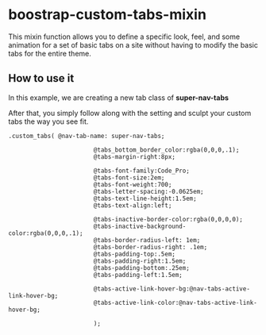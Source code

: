 # boostrap-custom-tabs-mixin
This mixin function allows you to define a specific look, feel, and some animation for a set of basic tabs on a site without having to modify the basic tabs for the entire theme.

## How to use it
In this example, we are creating a new tab class of **super-nav-tabs**

After that, you simply follow along with the setting and sculpt your custom tabs the way you see fit.

	.custom_tabs( @nav-tab-name: super-nav-tabs; 
							
							@tabs_bottom_border_color:rgba(0,0,0,.1);
							@tabs-margin-right:8px;
							
							@tabs-font-family:Code_Pro;
							@tabs-font-size:2em;
							@tabs-font-weight:700;
							@tabs-letter-spacing:-0.0625em;
							@tabs-text-line-height:1.5em;
							@tabs-text-align:left;
							
							@tabs-inactive-border-color:rgba(0,0,0,0);
							@tabs-inactive-background-color:rgba(0,0,0,.1);
							@tabs-border-radius-left: 1em;
							@tabs-border-radius-right: .1em;
							@tabs-padding-top:.5em;
							@tabs-padding-right:1.5em;
							@tabs-padding-bottom:.25em;
							@tabs-padding-left:1.5em;
							
							@tabs-active-link-hover-bg:@nav-tabs-active-link-hover-bg;
							@tabs-active-link-color:@nav-tabs-active-link-hover-bg;
							
							);
